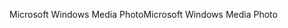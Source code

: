 <span data-ttu-id="c948a-101">Microsoft Windows Media Photo</span><span class="sxs-lookup"><span data-stu-id="c948a-101">Microsoft Windows Media Photo</span></span>